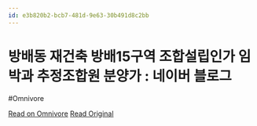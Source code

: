 ```yaml
---
id: e3b820b2-bcb7-481d-9e63-30b491d8c2bb
---
```


# 방배동 재건축 방배15구역 조합설립인가 임박과 추정조합원 분양가 : 네이버 블로그
#Omnivore

[Read on Omnivore](https://omnivore.app/me/https-m-blog-naver-com-post-view-naver-blog-id-mika-6769-log-no--1917c8e7df4)
[Read Original](https://m.blog.naver.com/PostView.naver?blogId=mika6769&logNo=223252840640&proxyReferer=https%3A%2F%2Fwww.google.com%2F&trackingCode=external)

